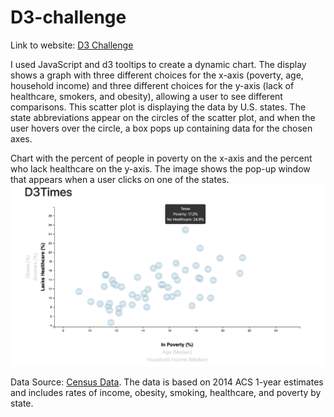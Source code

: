 # D3-challenge

Link to website: [D3 Challenge](https://dianess.github.io/D3-challenge/)

I used JavaScript and d3 tooltips to create a dynamic chart. The display shows a graph with three different choices for the x-axis (poverty, age, household income) and three different choices for the y-axis (lack of healthcare, smokers, and obesity), allowing a user to see different comparisons.
This scatter plot is displaying the data by U.S. states. The state abbreviations appear on the circles of the scatter plot, and when the user hovers over the circle, a box pops up containing data for the chosen axes.

Chart with the percent of people in poverty on the x-axis and the percent who lack healthcare on the y-axis. The image shows the pop-up window that appears when a user clicks on one of the states.
<img src="/Resources/D3-Times-chart.png" alt="D3 Times Chart">

Data Source: [Census Data](https://factfinder.census.gov/faces/nav/jsf/pages/searchresults.xhtml). 
The data is based on 2014 ACS 1-year estimates and includes rates of income, obesity, smoking, healthcare, and poverty by state.


